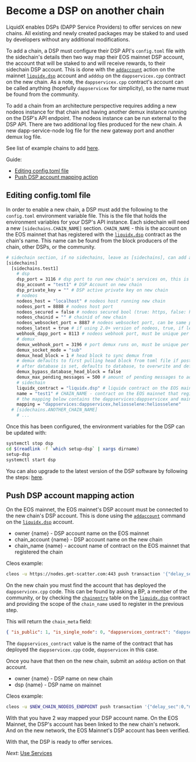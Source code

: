 Become a DSP on another chain
==========

LiquidX enables DSPs (DAPP Service Providers) to offer services on new chains.  All existing and newly created packages may be staked to and used by developers without any additional modifications.

To add a chain, a DSP must configure their DSP API's `config.toml` file with the sidechain's details then two way map their EOS mainnet DSP account, the account that will be staked to and will receive rewards, to their sidechain DSP account.  This is done with the [`addaccount`](https://bloks.io/account/liquidx.dsp?loadContract=true&tab=Tables&account=liquidx.dsp&scope=liquidx.dsp&limit=100&action=addaccount) action on the mainnet [`liquidx.dsp`](https://bloks.io/account/liquidx.dsp) account and `adddsp` on the `dappservicex.cpp` contract on the new chain.  As a note, the `dappservicex.cpp` contract's account can be called anything (hopefully `dappservicex` for simplicity), so the name must be found from the community.

To add a chain from an architecture perspective requires adding a new nodeos instance for that chain and having another demux instance running on the DSP's API endpoint.  The nodeos instance can be run external to the DSP API.  There are two additional log files produced for the new chain.  A new dapp-service-node log file for the new gateway port and another demux log file.

See list of example chains to add [here](example-chains).

Guide:

- [Editing config.toml file](#editing-config.toml-file)
- [Push DSP account mapping action](#push-dsp-account-mapping-action)

## Editing config.toml file

In order to enable a new chain, a DSP must add the following to the `config.toml` environment variable file.  This is the file that holds the environment variables for your DSP's API instance.  Each sidechain will need a new `[sidechains.CHAIN_NAME]` section. `CHAIN_NAME` - this is the account on the EOS mainnet that has registered with the [`liquidx.dsp`](https://bloks.io/account/liquidx.dsp) contract as the chain's name.  This name can be found from the block producers of the chain, other DSPs, or the community.

```bash
# sidechain section, if no sidechains, leave as [sidechains], can add additional sidechains with [sidechains.newchain] ...
[sidechains]
  [sidechains.test1]
    # dsp
    dsp_port = 3116 # dsp port to run new chain's services on, this is the port developers will push to, must be unique per new chain
    dsp_account = "test1" # DSP Account on new chain
    dsp_private_key = "" # DSP active private key on new chain
    # nodeos
    nodeos_host = "localhost" # nodeos host running new chain
    nodeos_port = 8888 # nodeos host port
    nodeos_secured = false # nodeos secured bool (true: https, false: http)
    nodeos_chainid = "" # chainid of new chain
    nodeos_websocket_port = 8887 # nodeos websocket port, can be same per nodeos instance
    nodoes_latest = true # if using 2.0+ version of nodeos, true, if less than 2.0, false
    webhook_dapp_port = 8113 # nodeos webhook port, must be unique per chain
    # demux
    demux_webhook_port = 3196 # port demux runs on, must be unique per new chain
    demux_socket_mode = "sub"
    demux_head_block = 1 # head block to sync demux from
    # demux defaults to first pulling head block from toml file if postgres database is not set
    # after database is set, defaults to database, to overwrite and default to toml file, pass true
    demux_bypass_database_head_block = false
    demux_max_pending_messages = 500 # amount of pending messages to add to the stack before disconnecting the demux websocket to allow pending messages to process
    # sidechain 
    liquidx_contract = "liquidx.dsp" # liquidx contract on the EOS mainnet
    name = "test1" # CHAIN_NAME - contract on the EOS mainnet that registered the new chain
    # the mapping below contains the dappservices:dappservicex and mainnet DSP account to the new chain's DSP account mapping
    mapping = "dappservices:dappservicex,heliosselene:heliosselene"
  # [sidechains.ANOTHER_CHAIN_NAME]
    # ...
```

Once this has been configured, the environment variables for the DSP can be updated with:

```bash
systemctl stop dsp
cd $(readlink -f `which setup-dsp` | xargs dirname)
setup-dsp
systemctl start dsp
```

You can also upgrade to the latest version of the DSP software by following the steps: [here](../dsps/upgrade).

## Push DSP account mapping action

On the EOS mainnet, the EOS mainnet's DSP account must be connected to the new chain's DSP account.  This is done using the [`addaccount`](https://bloks.io/account/liquidx.dsp?loadContract=true&tab=Actions&account=liquidx.dsp&scope=liquidx.dsp&limit=100&action=addaccount) command on the [`liquidx.dsp`](https://bloks.io/account/liquidx.dsp) account.

- owner {name} - DSP account name on the EOS mainnet
- chain_account {name} - DSP account name on the new chain
- chain_name {name} - account name of contract on the EOS mainnet that registered the chain

Cleos example:

```bash
cleos -u https://nodes.get-scatter.com:443 push transaction '{"delay_sec":0,"max_cpu_usage_ms":0,"actions":[{"account":"liquidx.dsp","name":"addaccount","data":{"owner":"uuddlrlrbass","chain_account":"uuddlrlrbass","chain_name":"mynewchainnn"},"authorization":[{"actor":"uuddlrlrbass","permission":"active"}]}]}'
```

On the new chain you must find the account that has deployed the `dappservicex.cpp` code.  This can be found by asking a BP, a member of the community, or by checking the [`chainentry`](https://bloks.io/account/liquidx.dsp?loadContract=true&tab=Tables&table=chainentry&account=liquidx.dsp&scope=CHAIN_NAME_HERE&limit=100) table on the [`liquidx.dsp`](https://bloks.io/account/liquidx.dsp) contract and providing the scope of the `chain_name` used to register in the previous step.

This will return the `chain_meta` field:

```json
{ "is_public": 1, "is_single_node": 0, "dappservices_contract": "dappservicex", "chain_id": "e70aaab8997e1dfce58fbfac80cbbb8fecec7b99cf982a9444273cbc64c41473", "type": "EOSIO", "endpoints": [], "p2p_seeds": [], "chain_json_uri": "" }
```

The `dappservices_contract` value is the name of the contract that has deployed the `dappservicex.cpp` code, `dappservicex` in this case.

Once you have that then on the new chain, submit an `adddsp` action on that account.

- owner {name} - DSP name on new chain
- dsp {name} - DSP name on mainnet

Cleos example:

```bash
cleos -u $NEW_CHAIN_NODEOS_ENDPOINT push transaction '{"delay_sec":0,"max_cpu_usage_ms":0,"actions":[{"account":"dappservicex","name":"adddsp","data":{"owner":"uuddlrlrbass","dsp":"uuddlrlrbass"},"authorization":[{"actor":"uuddlrlrbass","permission":"active"}]}]}'
```

With that you have 2 way mapped your DSP account name.  On the EOS Mainnet, the DSP's account has been linked to the new chain's network.  And on the new network, the EOS Mainnet's DSP account has been verified.

With that, the DSP is ready to offer services.

*Next*: [Use Services](use-services)